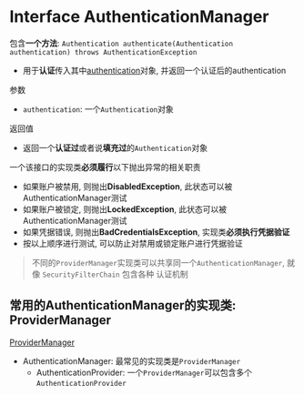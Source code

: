 # Interface AuthenticationManager

包含**一个方法**: `Authentication authenticate(Authentication authentication) throws AuthenticationException`

- 用于**认证**传入其中[authentication](SpringSecurity_Authentication_Interface.md)对象, 并返回一个认证后的authentication

参数

- `authentication`: 一个`Authentication`对象

返回值

- 返回一个**认证过**或者说**填充过**的`Authentication`对象

一个该接口的实现类**必须履行**以下抛出异常的相关职责

- 如果账户被禁用, 则抛出**DisabledException**, 此状态可以被AuthenticationManager测试
- 如果账户被锁定, 则抛出**LockedException**, 此状态可以被AuthenticationManager测试
- 如果凭据错误, 则抛出**BadCredentialsException**, 实现类**必须执行凭据验证**
- 按以上顺序进行测试, 可以防止对禁用或锁定账户进行凭据验证

> 不同的`ProviderManager`实现类可以共享同一个`AuthenticationManager`, 就像 `SecurityFilterChain` 包含各种 认证机制

## 常用的AuthenticationManager的实现类: ProviderManager

[ProviderManager](SpringSecurity_ProviderManager.md)

- AuthenticationManager: 最常见的实现类是`ProviderManager`
  - AuthenticationProvider: 一个`ProviderManager`可以包含多个`AuthenticationProvider`
